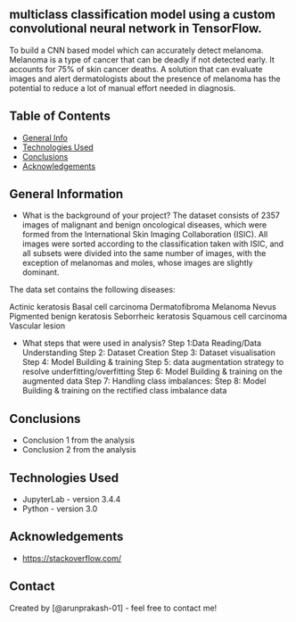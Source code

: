 ## multiclass classification model using a custom convolutional neural network in TensorFlow. 
To build a CNN based model which can accurately detect melanoma. Melanoma is a type of cancer that can be deadly if not detected early. It accounts for 75% of skin cancer deaths. A solution that can evaluate images and alert dermatologists about the presence of melanoma has the potential to reduce a lot of manual effort needed in diagnosis.



## Table of Contents
* [General Info](#general-information)
* [Technologies Used](#technologies-used)
* [Conclusions][def]
* [Acknowledgements](#acknowledgements)

<!-- You can include any other section that is pertinent to your problem -->

## General Information



- What is the background of your project?
The dataset consists of 2357 images of malignant and benign oncological diseases, which were formed from the International Skin Imaging Collaboration (ISIC). All images were sorted according to the classification taken with ISIC, and all subsets were divided into the same number of images, with the exception of melanomas and moles, whose images are slightly dominant.


The data set contains the following diseases:

Actinic keratosis
Basal cell carcinoma
Dermatofibroma
Melanoma
Nevus
Pigmented benign keratosis
Seborrheic keratosis
Squamous cell carcinoma
Vascular lesion

- What steps that were used in analysis?
Step 1:Data Reading/Data Understanding 
Step 2: Dataset Creation
Step 3: Dataset visualisation
Step 4: Model Building & training
Step 5: data augmentation strategy to resolve underfitting/overfitting 
Step 6: Model Building & training on the augmented data
Step 7: Handling class imbalances: 
Step 8: Model Building & training on the rectified class imbalance data

<!-- You don't have to answer all the questions - just the ones relevant to your project. -->

## Conclusions
- Conclusion 1 from the analysis
- Conclusion 2 from the analysis


<!-- You don't have to answer all the questions - just the ones relevant to your project. -->


## Technologies Used
- JupyterLab - version 3.4.4
- Python - version 3.0

<!-- As the libraries versions keep on changing, it is recommended to mention the version of library used in this project -->

## Acknowledgements

- https://stackoverflow.com/



## Contact
Created by [@arunprakash-01] - feel free to contact me!


<!-- Optional -->
<!-- ## License -->
<!-- This project is open source and available under the [... License](). -->

<!-- You don't have to include all sections - just the one's relevant to your project -->

[def]: #conclusions